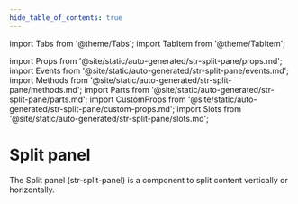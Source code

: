 ```yaml
---
hide_table_of_contents: true
---
```

import Tabs from '@theme/Tabs';
import TabItem from '@theme/TabItem';

import Props from '@site/static/auto-generated/str-split-pane/props.md';
import Events from '@site/static/auto-generated/str-split-pane/events.md';
import Methods from '@site/static/auto-generated/str-split-pane/methods.md';
import Parts from '@site/static/auto-generated/str-split-pane/parts.md';
import CustomProps from '@site/static/auto-generated/str-split-pane/custom-props.md';
import Slots from '@site/static/auto-generated/str-split-pane/slots.md';



# Split panel

The Split panel (str-split-panel) is a component to split content vertically or horizontally.

  
<Props />
<Events />
<Methods />
<Parts />
<CustomProps />
<Slots />